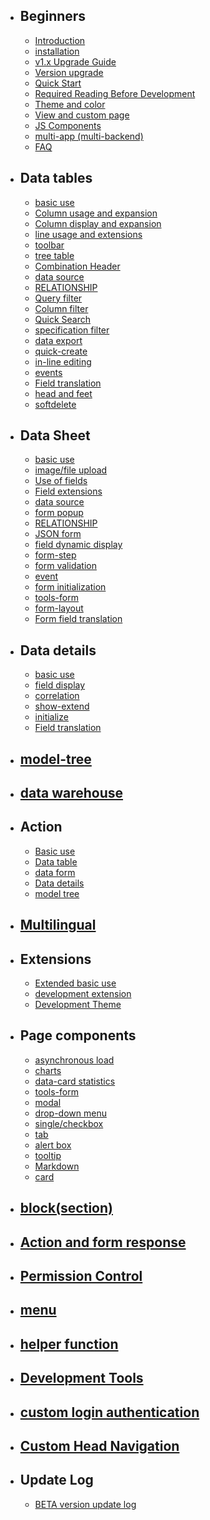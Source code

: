 
- ## Beginners
  - [Introduction](introduction.md)
  - [installation](installation.md)
  - [v1.x Upgrade Guide](1-x-upgrade.md)
  - [Version upgrade](update.md)
  - [Quick Start](quick-start.md)
  - [Required Reading Before Development](notice.md)
  - [Theme and color](theme.md)
  - [View and custom page](custom-page.md)
  - [JS Components](js.md)
  - [multi-app (multi-backend)](multi-app.md)
  - [FAQ](qa.md)
- ## Data tables
  - [basic use](model-grid.md)
  - [Column usage and expansion](model-grid-column.md)
  - [Column display and expansion](model-grid-column-display.md)
  - [line usage and extensions](model-grid-actions.md)
  - [toolbar](model-grid-custom-tools.md)
  - [tree table](model-grid-tree.md)
  - [Combination Header](model-grid-combination.md)
  - [data source](model-grid-data.md)
  - [RELATIONSHIP](model-grid-relationship.md)
  - [Query filter](model-grid-filters.md)
  - [Column filter](model-grid-column-filter.md)
  - [Quick Search](model-grid-quick-search.md)
  - [specification filter](model-grid-selector.md)
  - [data export](model-grid-export.md)
  - [quick-create](model-grid-quick-create.md)
  - [in-line editing](model-grid-editable.md)
  - [events](model-grid-events.md)
  - [Field translation](model-grid-trans.md)
  - [head and feet](model-grid-header.md)
  - [softdelete](model-grid-softdelete.md)
- ## Data Sheet
  - [basic use](model-form.md)
  - [image/file upload](model-form-upload.md)
  - [Use of fields](model-form-fields.md)
  - [Field extensions](model-form-field-management.md)
  - [data source](model-form-data.md)
  - [form popup](model-form-modal.md)
  - [RELATIONSHIP](model-relationship.md)
  - [JSON form](model-json.md)
  - [field dynamic display](model-form-when.md)
  - [form-step](model-form-step.md)
  - [form validation](model-form-validation.md)
  - [event](model-form-callback.md)
  - [form initialization](model-form-init.md)
  - [tools-form](widgets-form.md)
  - [form-layout](model-form-layout.md)
  - [Form field translation](model-form-trans.md)
- ## Data details
  - [basic use](model-show.md)
  - [field display](model-show-field.md)
  - [correlation](model-show-relation.md)
  - [show-extend](model-show-extend.md)      
  - [initialize](model-show-init.md)
  - [Field translation](model-show-trans.md)
- ## [model-tree](model-tree.md)
- ## [data warehouse](model-repository.md)
- ## Action
  - [Basic use](action.md)
  - [Data table](action-grid.md)
  - [data form](action-form.md)
  - [Data details](action-show.md)
  - [model tree](action-tree.md)
- ## [Multilingual](trans.md)
- ## Extensions
  - [Extended basic use](extension-f.md)
  - [development extension](extension-dev.md)
  - [Development Theme](extension-theme.md)
- ## Page components
  - [asynchronous load](lazy.md)
  - [charts](widgets-charts.md)
  - [data-card statistics](widgets-data-card.md)
  - [tools-form](widgets-form.md)
  - [modal](widgets-modal.md)
  - [drop-down menu](widgets-dropdown.md)
  - [single/checkbox](widgets-checkbox.md)
  - [tab](widgets-tab.md)
  - [alert box](widgets-alert.md)
  - [tooltip](widgets-tooltip.md)
  - [Markdown](widgets-markdown.md)
  - [card](widgets-box.md)
- ## [block(section)](section.md)
- ## [Action and form response](response.md)
- ## [Permission Control](permission.md)
- ## [menu](menu.md)
- ## [helper function](function.md)
- ## [Development Tools](helpers.md)
- ## [custom login authentication](custom-authentication.md)
- ## [Custom Head Navigation](custom-navbar.md)
- ## Update Log
  - [BETA version update log](beta-change-log.md)